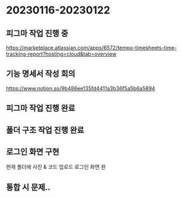 # 20230116-20230122
## 피그마 작업 진행 중
https://marketplace.atlassian.com/apps/6572/tempo-timesheets-time-tracking-report?hosting=cloud&tab=overview

## 기능 명세서 작성 회의
https://www.notion.so/9b486ee135fd4411a3b36f5a5b6a5894

## 피그마 작업 진행 완료

## 폴더 구조 작업 진행 완료


## 로그인 화면 구현
현재 폴더에 사진 & 코드 업로드
로그인 화면 완

## 통합 시 문제..